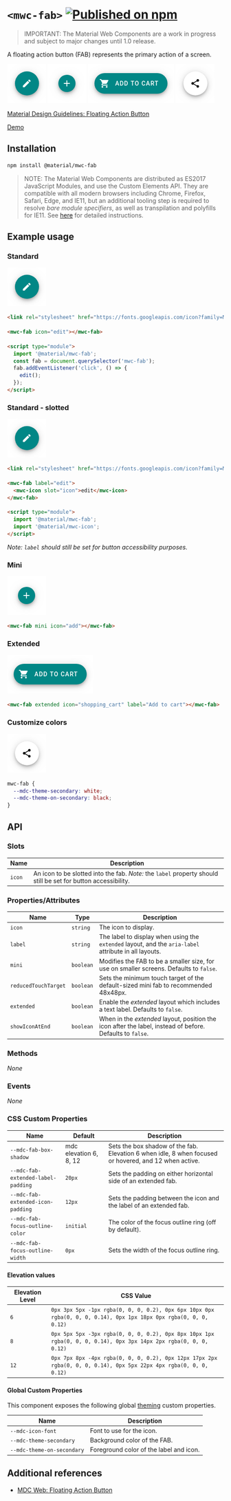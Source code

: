# `<mwc-fab>` [![Published on npm](https://img.shields.io/npm/v/@material/mwc-fab.svg)](https://www.npmjs.com/package/@material/mwc-fab)
> IMPORTANT: The Material Web Components are a work in progress and subject to
> major changes until 1.0 release.

A floating action button (FAB) represents the primary action of a screen.

![](images/standard.png)
![](images/mini.png)
![](images/extended.png)
![](images/custom_color.png)

[Material Design Guidelines: Floating Action Button](https://material.io/design/components/buttons-floating-action-button.html)

[Demo](https://material-components.github.io/material-web/demos/fab/)

## Installation

```sh
npm install @material/mwc-fab
```

> NOTE: The Material Web Components are distributed as ES2017 JavaScript
> Modules, and use the Custom Elements API. They are compatible with all modern
> browsers including Chrome, Firefox, Safari, Edge, and IE11, but an additional
> tooling step is required to resolve *bare module specifiers*, as well as
> transpilation and polyfills for IE11. See
> [here](https://github.com/material-components/material-components-web-components#quick-start)
> for detailed instructions.

## Example usage

### Standard

![](images/standard.png)

```html
<link rel="stylesheet" href="https://fonts.googleapis.com/icon?family=Material+Icons&display=block">

<mwc-fab icon="edit"></mwc-fab>

<script type="module">
  import '@material/mwc-fab';
  const fab = document.querySelector('mwc-fab');
  fab.addEventListener('click', () => {
    edit();
  });
</script>
```

### Standard - slotted

![](images/standard.png)

```html
<link rel="stylesheet" href="https://fonts.googleapis.com/icon?family=Material+Icons&display=block">

<mwc-fab label="edit">
  <mwc-icon slot="icon">edit</mwc-icon>
</mwc-fab>

<script type="module">
  import '@material/mwc-fab';
  import '@material/mwc-icon';
</script>
```

_Note: `label` should still be set for button accessibility purposes._

### Mini

![](images/mini.png)

```html
<mwc-fab mini icon="add"></mwc-fab>
```

### Extended

![](images/extended.png)

```html
<mwc-fab extended icon="shopping_cart" label="Add to cart"></mwc-fab>
```
### Customize colors

![](images/custom_color.png)

```css
mwc-fab {
  --mdc-theme-secondary: white;
  --mdc-theme-on-secondary: black;
}
```

## API

### Slots

| Name     | Description
| -------- | ---
| `icon`   | An icon to be slotted into the fab. _Note:_ the `label` property should still be set for button accessibility.

### Properties/Attributes

| Name            | Type      | Description
| --------------- | --------- |------------
| `icon`          | `string`  | The icon to display.
| `label`         | `string`  | The label to display when using the `extended` layout, and the `aria-label` attribute in all layouts.
| `mini`          | `boolean` | Modifies the FAB to be a smaller size, for use on smaller screens. Defaults to `false`.
| `reducedTouchTarget` | `boolean` | Sets the minimum touch target of the default-sized mini fab to recommended 48x48px.
| `extended`      | `boolean` | Enable the *extended* layout which includes a text label. Defaults to `false`.
| `showIconAtEnd` | `boolean` | When in the *extended* layout, position the icon after the label, instead of before. Defaults to `false`.

### Methods
*None*

### Events
*None*

### CSS Custom Properties

Name                               | Default   | Description
---------------------------------- | --------- | -----------
`--mdc-fab-box-shadow`             | mdc elevation 6, 8, 12 | Sets the box shadow of the fab. Elevation 6 when idle, 8 when focused or hovered, and 12 when active.
`--mdc-fab-extended-label-padding` | `20px`    | Sets the padding on either horizontal side of an extended fab.
`--mdc-fab-extended-icon-padding`  | `12px`    | Sets the padding between the icon and the label of an extended fab.
`--mdc-fab-focus-outline-color`    | `initial` | The color of the focus outline ring (off by default).
`--mdc-fab-focus-outline-width`    | `0px`     | Sets the width of the focus outline ring.

#### Elevation values

| Elevation Level | CSS Value
| ---- | ---
| `6`  | `0px 3px 5px -1px rgba(0, 0, 0, 0.2), 0px 6px 10px 0px rgba(0, 0, 0, 0.14), 0px 1px 18px 0px rgba(0, 0, 0, 0.12)`
| `8`  | `0px 5px 5px -3px rgba(0, 0, 0, 0.2), 0px 8px 10px 1px rgba(0, 0, 0, 0.14), 0px 3px 14px 2px rgba(0, 0, 0, 0.12)`
| `12` | `0px 7px 8px -4px rgba(0, 0, 0, 0.2), 0px 12px 17px 2px rgba(0, 0, 0, 0.14), 0px 5px 22px 4px rgba(0, 0, 0, 0.12)`

#### Global Custom Properties

This component exposes the following global [theming](https://github.com/material-components/material-components-web-components/blob/master/docs/theming.md)
custom properties.

| Name                                 | Description
| ------------------------------------ | -----------
| `--mdc-icon-font`                    | Font to use for the icon.
| `--mdc-theme-secondary`              | Background color of the FAB.
| `--mdc-theme-on-secondary`           | Foreground color of the label and icon.

## Additional references

- [MDC Web: Floating Action Button](https://material.io/develop/web/components/buttons/floating-action-buttons/)
